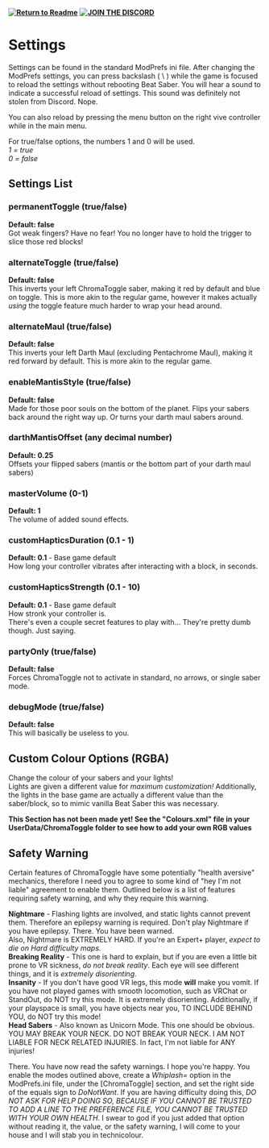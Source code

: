 **[![Return to Readme](https://i.imgur.com/SkABia5.png)](https://github.com/BinaryElement/ChromaToggle/blob/master/README.md)**  **[![JOIN THE DISCORD](https://i.imgur.com/j525zt0.png)](https://discord.gg/BBntx2e)**

# Settings

Settings can be found in the standard ModPrefs ini file.  After changing the ModPrefs settings, you can press backslash ( \\ ) while the game is focused to reload the settings without rebooting Beat Saber.  You will hear a sound to indicate a successful reload of settings.  This sound was definitely not stolen from Discord.  Nope.

You can also reload by pressing the menu button on the right vive controller while in the main menu.

For true/false options, the numbers 1 and 0 will be used.  
*1 = true*  
*0 = false*  


## Settings List



### permanentToggle (true/false)  
**Default: false**  
Got weak fingers?  Have no fear!  You no longer have to hold the trigger to slice those red blocks!  



### alternateToggle (true/false)  
**Default: false**  
This inverts your left ChromaToggle saber, making it red by default and blue on toggle.  This is more akin to the regular game, however it makes actually *using* the toggle feature much harder to wrap your head around.  



### alternateMaul (true/false)  
**Default: false**  
This inverts your left Darth Maul (excluding Pentachrome Maul), making it red forward by default.  This is more akin to the regular game.



### enableMantisStyle (true/false)  
**Default: false**  
Made for those poor souls on the bottom of the planet.  Flips your sabers back around the right way up.  Or turns your darth maul sabers around.  



### darthMantisOffset (any decimal number)  
**Default: 0.25**  
Offsets your flipped sabers (mantis or the bottom part of your darth maul sabers)  



### masterVolume (0-1)  
**Default: 1**  
The volume of added sound effects.  



### customHapticsDuration (0.1 - 1)  
**Default: 0.1** - Base game default  
How long your controller vibrates after interacting with a block, in seconds.  



### customHapticsStrength (0.1 - 10)  
**Default: 0.1** - Base game default  
How stronk your controller is.  
There's even a couple secret features to play with...  They're pretty dumb though.  Just saying.  


### partyOnly (true/false)  
**Default: false**  
Forces ChromaToggle not to activate in standard, no arrows, or single saber mode.  



### debugMode (true/false)    
**Default: false**  
This will basically be useless to you.  



## Custom Colour Options (RGBA)   
Change the colour of your sabers and your lights!  
Lights are given a different value for *maximum customization!*  Additionally, the lights in the base game are actually a different value than the saber/block, so to mimic vanilla Beat Saber this was necessary.  

**This Section has not been made yet!  See the "Colours.xml" file in your UserData/ChromaToggle folder to see how to add your own RGB values**



## Safety Warning  
Certain features of ChromaToggle have some potentially "health aversive" mechanics, therefore I need you to agree to some kind of "hey I'm not liable" agreement to enable them.  Outlined below is a list of features requiring safety warning, and why they require this warning.  

**Nightmare** - Flashing lights are involved, and static lights cannot prevent them.  Therefore an epilepsy warning is required.  Don't play Nightmare if you have epilepsy.  There.  You have been warned.  
Also, Nightmare is EXTREMELY HARD.  If you're an Expert+ player, *expect to die on Hard difficulty maps.*  
**Breaking Reality** - This one is hard to explain, but if you are even a little bit prone to VR sickness, *do not break reality*.  Each eye will see different things, and it is *extremely disorienting*.  
**Insanity** - If you don't have good VR legs, this mode **will** make you vomit.  If you have not played games with smooth locomotion, such as VRChat or StandOut, do NOT try this mode.  It is extremely disorienting.  Additionally, if your playspace is small, you have objects near you, TO INCLUDE BEHIND YOU, do NOT try this mode!  
**Head Sabers** - Also known as Unicorn Mode.  This one should be obvious.  YOU MAY BREAK YOUR NECK.  DO NOT BREAK YOUR NECK.  I AM NOT LIABLE FOR NECK RELATED INJURIES.  In fact, I'm not liable for ANY injuries!

There.  You have now read the safety warnings.  I hope you're happy.  You enable the modes outlined above, create a *Whiplash=* option in the ModPrefs.ini file, under the [ChromaToggle] section, and set the right side of the equals sign to *DoNotWant*.  If you are having difficulty doing this, *DO NOT ASK FOR HELP DOING SO, BECAUSE IF YOU CANNOT BE TRUSTED TO ADD A LINE TO THE PREFERENCE FILE, YOU CANNOT BE TRUSTED WITH YOUR OWN HEALTH*.
I swear to god if you just added that option without reading it, the value, or the safety warning, I will come to your house and I will stab you in technicolour.   
